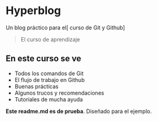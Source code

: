 # Hyperblog 
Un blog práctico para el[ curso de Git y Github]
> El curso de aprendizaje 

## En este curso se ve
* Todos los comandos de Git
* El flujo de trabajo en Github
* Buenas prácticas
* Algunos trucos y recomendaciones
* Tutoriales de mucha ayuda

 **Este readme.md es de prueba**.  Diseñado para el ejemplo.
